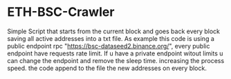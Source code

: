 # ETH-BSC-Crawler
Simple Script that starts from the current block and goes back every block saving all active addresses into a txt file. 
As example this code is using a public endpoint rpc "https://bsc-dataseed2.binance.org/", every public endpoint have requests rate limit.
If u have a private endpoint witout limits u can change the endpoint and remove the sleep time. increasing the process speed.
the code append to the file the new addresses on every block.
